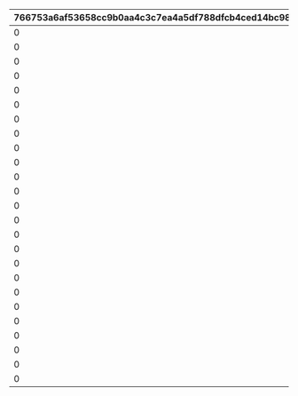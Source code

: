 |766753a6af53658cc9b0aa4c3c7ea4a5df788dfcb4ced14bc981094b5ee61ea8|a2e2a8a516092267225c6ac4aed8b852dae9602e18a00317c952eebb1d22ebcc|c0e409f83f99add91f9f48b73b635f3940d6153db2e927c0187822f10b25f39c|b637134a3699245391db5665c9059bbf88e7f404d645623bb85994368010b7f5|b442989609972481e842010a04be0dd3fe88ff39b4a926bf2aa3a0e8c0807f16|125385f72390b2c2adc69df9118e1d85f7a0ef47e2703fca469f3206620e74ce|13e76427ad249f6c2dbacdd25cd5a61336af4614863d28b928a47d2edae68120|e487c55ff1a1816189cfb110fb1daff7098d52614120b0cc433c86208125f0c7|2e1ba14b26ffbd357e58f4523e02ce4cf10dcd803d65a9da51d490d6c558273c|8017627f7f70e523573acbee458897e878611bf68c3316e7a653ca5a5b6b290b|a681ef9aa21eb3a859f003c8dc314d4ec13dc6eb7180194bd00864da2787ce45|da8c4d46e9a585d4c1f90b08274c6aa93abac62adee7e7b39ee4b0b8dafbc60b|f544724bf142d17647b6b8c8dfab280832f6e77398cac7e65d30afd14258cdd4|37d56a650850324eb6093432228909a36ba6e2e688f0f0cb14ead75363690b98|281c85feea1a6528d0b9bc7d1f3dc1ee3879ce458abab2ed63e6da80ab4eca4e|41ca5c71899f24fbd72f23f76893a9bcf2d49da6c6256c3e333799d2fad94492|
| --- | --- | --- | --- | --- | --- | --- | --- | --- | --- | --- | --- | --- | --- | --- | --- |
|0|4|0|0|0|8|110001|0|0|30|1|0|91002|0|0|140000|
|0|4|0|0|0|8|110002|0|0|30|1|0|91002|0|0|140000|
|0|4|0|0|0|8|110003|0|0|30|1|0|91002|0|0|140000|
|0|4|0|0|0|8|110004|0|0|30|1|0|91002|0|0|140000|
|0|4|0|0|0|8|110005|0|0|30|1|0|91002|0|0|140000|
|0|4|0|0|0|8|120001|0|0|30|1|0|91002|0|0|140000|
|0|4|0|0|0|8|120002|0|0|30|1|0|91002|0|0|140000|
|0|4|0|0|0|8|120003|0|0|30|1|0|91002|0|0|140000|
|0|4|0|0|0|8|120004|0|0|30|1|0|91002|0|0|140000|
|0|4|0|0|0|8|120005|0|0|30|1|0|91002|0|0|140000|
|0|4|0|0|0|8|130001|0|0|30|1|0|91002|0|0|140000|
|0|4|0|0|0|8|130002|0|0|30|1|0|91002|0|0|140000|
|0|4|0|0|0|8|130003|0|0|30|1|0|91002|0|0|140000|
|0|4|0|0|0|8|130004|0|0|30|1|0|91002|0|0|140000|
|0|4|0|0|0|8|130005|0|0|30|1|0|91002|0|0|140000|
|0|4|0|0|0|8|140001|0|0|30|1|0|91002|0|0|140000|
|0|4|0|0|0|8|140002|0|0|30|1|0|91002|0|0|140000|
|0|4|0|0|0|8|140003|0|0|30|1|0|91002|0|0|140000|
|0|4|0|0|0|8|140004|0|0|30|1|0|91002|0|0|140000|
|0|4|0|0|0|8|140005|0|0|30|1|0|91002|0|0|140000|
|0|4|0|0|0|8|150001|0|0|30|1|0|91002|0|0|140000|
|0|4|0|0|0|8|150002|0|0|30|1|0|91002|0|0|140000|
|0|4|0|0|0|8|150003|0|0|30|1|0|91002|0|0|140000|
|0|4|0|0|0|8|150004|0|0|30|1|0|91002|0|0|140000|
|0|4|0|0|0|8|150005|0|0|30|1|0|91002|0|0|140000|